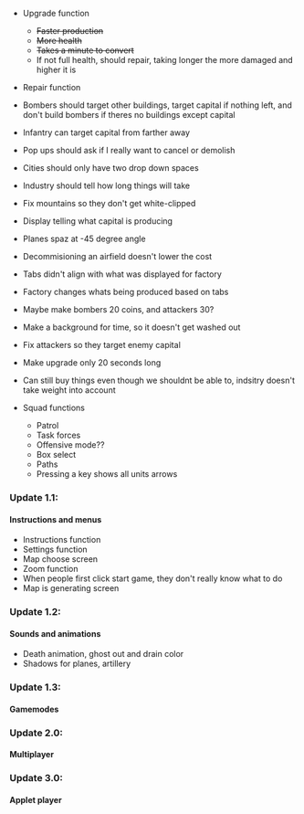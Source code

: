 - Upgrade function
	- ~~Faster production~~
	- ~~More health~~
	- ~~Takes a minute to convert~~
	- If not full health, should repair, taking longer the more damaged and higher it is
- Repair function
- Bombers should target other buildings, target capital if nothing left, and don't build bombers if theres no buildings except capital
- Infantry can target capital from farther away
- Pop ups should ask if I really want to cancel or demolish
- Cities should only have two drop down spaces
- Industry should tell how long things will take
- Fix mountains so they don't get white-clipped
- Display telling what capital is producing
- Planes spaz at -45 degree angle
- Decommisioning an airfield doesn't lower the cost
- Tabs didn't align with what was displayed for factory
- Factory changes whats being produced based on tabs
- Maybe make bombers 20 coins, and attackers 30?
- Make a background for time, so it doesn't get washed out
- Fix attackers so they target enemy capital
- Make upgrade only 20 seconds long
- Can still buy things even though we shouldnt be able to, indsitry doesn't take weight into account

- Squad functions
	- Patrol
	- Task forces
	- Offensive mode??
	- Box select
	- Paths
	- Pressing a key shows all units arrows

### Update 1.1:
#### Instructions and menus
- Instructions function
- Settings function
- Map choose screen
- Zoom function
- When people first click start game, they don't really know what to do
- Map is generating screen

### Update 1.2:
#### Sounds and animations
- Death animation, ghost out and drain color
- Shadows for planes, artillery

### Update 1.3:
#### Gamemodes

### Update 2.0:
#### Multiplayer

### Update 3.0:
#### Applet player
